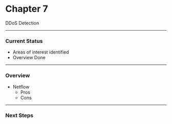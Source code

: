 # Chapter 7

DDoS Detection

---

### Current Status

- Areas of interest identified
- Overview Done

---

### Overview

- Netflow
  - Pros
  - Cons
---

### Next Steps

[section authoring]: TBD
[Request For Comments]: internal
[Request For Comments]: external
